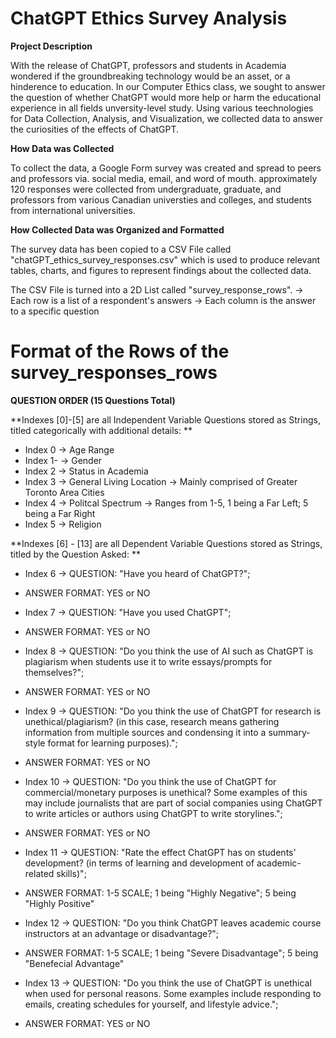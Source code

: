 # ChatGPT Ethics Survey Analysis

**Project Description**

With the release of ChatGPT, professors and students in Academia wondered if the groundbreaking technology would be an asset, or a hinderence to education. In our Computer Ethics class, we sought to answer the question of whether ChatGPT would more help or harm the educational experience in all fields unversity-level study. Using various teechnologies for Data Collection, Analysis, and Visualization, we collected data to answer the curiosities of the effects of ChatGPT.

**How Data was Collected**

To collect the data, a Google Form survey was created and spread to peers and professors via. social media, email, and word of mouth. approximately 120 responses were collected from undergraduate, graduate, and professors from various Canadian universties and colleges, and students from international universities.

**How Collected Data was Organized and Formatted**

The survey data has been copied to a CSV File called "chatGPT_ethics_survey_responses.csv" which is used to produce relevant tables, charts, and figures to represent findings about the collected data. 

The CSV File is turned into a 2D List called "survey_response_rows". 
-> Each row is a list of a respondent's answers
-> Each column is the answer to a specific question

# Format of the Rows of the survey_responses_rows

**QUESTION ORDER (15 Questions Total)**

**Indexes [0]-[5] are all Independent Variable Questions stored as Strings, titled categorically with additional details: **
- Index 0 -> Age Range 
- Index 1- -> Gender
- Index 2 -> Status in Academia
- Index 3 -> General Living Location -> Mainly comprised of Greater Toronto Area Cities
- Index 4 -> Politcal Spectrum -> Ranges from 1-5, 1 being a Far Left; 5 being a Far Right
- Index 5 -> Religion 

**Indexes [6] - [13] are all Dependent Variable Questions stored as Strings, titled by the Question Asked: **
- Index 6 -> QUESTION: "Have you heard of ChatGPT?"; 
- ANSWER FORMAT: YES or NO 

- Index 7 -> QUESTION: "Have you used ChatGPT";
- ANSWER FORMAT: YES or NO

- Index 8 -> QUESTION: "Do you think the use of AI such as ChatGPT is plagiarism when students use it to write essays/prompts for themselves?"; 
- ANSWER FORMAT: YES or NO

- Index 9 -> QUESTION: "Do you think the use of ChatGPT for research is unethical/plagiarism? (in this case, research means gathering information from multiple sources and condensing it into a summary-style format for learning purposes)."; 
- ANSWER FORMAT: YES or NO

- Index 10 -> QUESTION: "Do you think the use of ChatGPT for commercial/monetary purposes is unethical? Some examples of this may include journalists that are part of social companies using ChatGPT to write articles or authors using ChatGPT to write storylines."; 
- ANSWER FORMAT: YES or NO 

- Index 11 -> QUESTION: "Rate the effect ChatGPT has on students' development? (in terms of learning and development of academic-related skills)";
-  ANSWER FORMAT: 1-5 SCALE; 1 being "Highly Negative"; 5 being "Highly Positive"

- Index 12 -> QUESTION: "Do you think ChatGPT leaves academic course instructors at an advantage or disadvantage?"; 
- ANSWER FORMAT: 1-5 SCALE; 1 being "Severe Disadvantage"; 5 being "Benefecial Advantage"

- Index 13 -> QUESTION: "Do you think the use of ChatGPT is unethical when used for personal reasons. Some examples include responding to emails, creating schedules for yourself, and lifestyle advice."; 
- ANSWER FORMAT: YES or NO










